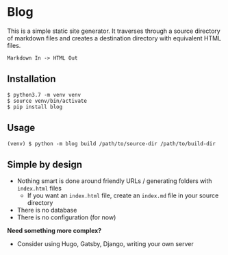 # Blog

This is a simple static site generator. It traverses through a source directory of markdown files and creates a
destination directory with equivalent HTML files.

```
Markdown In -> HTML Out
```

## Installation

```
$ python3.7 -m venv venv
$ source venv/bin/activate
$ pip install blog
```

## Usage

```
(venv) $ python -m blog build /path/to/source-dir /path/to/build-dir
```

## Simple by design

- Nothing smart is done around friendly URLs / generating folders with `index.html` files
    + If you want an `index.html` file, create an `index.md` file in your source directory
- There is no database
- There is no configuration (for now)

**Need something more complex?**

- Consider using Hugo, Gatsby, Django, writing your own server
